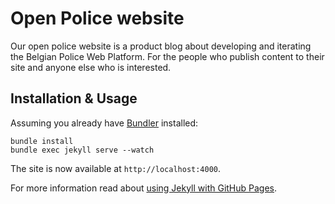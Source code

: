 # Open Police website
Our open police website is a product blog about developing and iterating the Belgian Police Web Platform. For the people who publish content to their site and anyone else who is interested.

## Installation & Usage
Assuming you already have [Bundler](http://bundler.io/) installed:

    bundle install
    bundle exec jekyll serve --watch

The site is now available at ```http://localhost:4000```.

For more information read about [using Jekyll with GitHub Pages](https://help.github.com/articles/using-jekyll-with-pages).